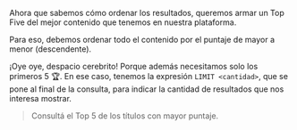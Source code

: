 Ahora que sabemos cómo ordenar los resultados, queremos armar un Top Five del mejor contenido que tenemos en nuestra plataforma. 

Para eso, debemos ordenar todo el contenido por el puntaje de mayor a menor (descendente). 

¡Oye oye, despacio cerebrito! Porque además necesitamos solo los primeros 5 :trophy:. En ese caso, tenemos la expresión `LIMIT <cantidad>`, que se pone al final de la consulta, para indicar la cantidad de resultados que nos interesa mostrar. 

> Consultá el Top 5 de los títulos con mayor puntaje. 

<div
  class='mu-sql-table'
  data-name='series_peliculas'
  data-columns='[{"name": "id_contenido", "pk": true}, "titulo", "temporadas", "puntaje"]'
  data-rows='[
    [1, "Stranger things", 2, 10], 
    [2, "The walking dead", 8, 7.9],
    [3, "Breaking bad", 5, 9.7],
    [4, "IT", null, 9.3],
    [5, "Los juegos del hambre", null, 8.9],
    [6, "Better call Saul", 3, 9.5],
    [7, "The Flash", 3, 8.0],
    [8, "El internado", 7, 7.5]
  ]'>
</div>